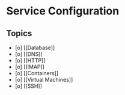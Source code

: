 # Service Configuration

## Topics

- [o] [[Database]]
- [o] [[DNS]]
- [o] [[HTTP]]
- [o] [[IMAP]]
- [o] [[Containers]]
- [o] [[Virtual Machines]]
- [o] [[SSH]]
